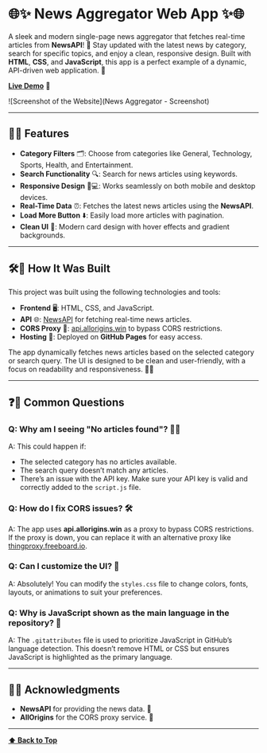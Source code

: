 # 🌐✨ News Aggregator Web App ✨🌐

A sleek and modern single-page news aggregator that fetches real-time articles from **NewsAPI**! 🚀 Stay updated with the latest news by category, search for specific topics, and enjoy a clean, responsive design. Built with **HTML**, **CSS**, and **JavaScript**, this app is a perfect example of a dynamic, API-driven web application. 🎉

**[Live Demo](https://sayedzahur786.github.io/Category_NewsGenerator/)** 🔗

![Screenshot of the Website](News Aggregator - Screenshot)

---

## 🚀🌟 Features

- **Category Filters** 🗂️: Choose from categories like General, Technology, Sports, Health, and Entertainment.
- **Search Functionality** 🔍: Search for news articles using keywords.
- **Responsive Design** 📱💻: Works seamlessly on both mobile and desktop devices.
- **Real-Time Data** ⏰: Fetches the latest news articles using the **NewsAPI**.
- **Load More Button** ⬇️: Easily load more articles with pagination.
- **Clean UI** 🎨: Modern card design with hover effects and gradient backgrounds.

---

## 🛠️🔧 How It Was Built

This project was built using the following technologies and tools:

- **Frontend** 🖥️: HTML, CSS, and JavaScript.
- **API** 🌐: [NewsAPI](https://newsapi.org/) for fetching real-time news articles.
- **CORS Proxy** 🔄: [api.allorigins.win](https://api.allorigins.win/) to bypass CORS restrictions.
- **Hosting** 🚀: Deployed on **GitHub Pages** for easy access.

The app dynamically fetches news articles based on the selected category or search query. The UI is designed to be clean and user-friendly, with a focus on readability and responsiveness. 🎨✨

---

## ❓🤔 Common Questions

### Q: Why am I seeing "No articles found"? 🤷‍♂️
A: This could happen if:
   - The selected category has no articles available.
   - The search query doesn’t match any articles.
   - There’s an issue with the API key. Make sure your API key is valid and correctly added to the `script.js` file.

### Q: How do I fix CORS issues? 🛠️
A: The app uses **api.allorigins.win** as a proxy to bypass CORS restrictions. If the proxy is down, you can replace it with an alternative proxy like [thingproxy.freeboard.io](https://thingproxy.freeboard.io/fetch/).

### Q: Can I customize the UI? 🎨
A: Absolutely! You can modify the `styles.css` file to change colors, fonts, layouts, or animations to suit your preferences.

### Q: Why is JavaScript shown as the main language in the repository? 🤔
A: The `.gitattributes` file is used to prioritize JavaScript in GitHub’s language detection. This doesn’t remove HTML or CSS but ensures JavaScript is highlighted as the primary language.

---

## 🙏🌟 Acknowledgments

- **NewsAPI** for providing the news data. 📰
- **AllOrigins** for the CORS proxy service. 🔄

---

**[⬆ Back to Top](#-✨-news-aggregator-web-app-✨-🌐)**
